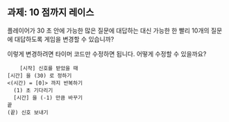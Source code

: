## 과제: 10 점까지 레이스

플레이어가 30 초 안에 가능한 많은 질문에 대답하는 대신 가능한 한 빨리 10개의 질문에 대답하도록 게임을 변경할 수 있습니까?

이렇게 변경하려면 타이머 코드만 수정하면 됩니다. 어떻게 수정할 수 있을까요?

```blocks3
    [시작] 신호를 받았을 때
[시간] 을 (30) 로 정하기
<(시간) = [0]> 까지 반복하기 
  (1) 초 기다리기
  [시간] 을 (-1) 만큼 바꾸기
끝
(끝) 신호 보내기
```